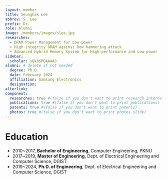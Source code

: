 ```yaml
---
layout: member
title: Seunghak Lee
abbrev: S. Lee
prefix: Dr.
role: Alumni
image: /members/images/slee.jpg
researches:
  - DRAM Power Management for Low-power
  - High-integrity DRAM against Row hammering attack
  - Advanced Hybrid Memory System for High-performance and Low-power
sidebar:
  scholar: sQkbSPQAAAAJ
alumni: # delete if not needed
  degree: Ph.D.
  date: February 2024
  affiliation: Samsung Electronics
  designation:
alterlink:
component:
  researches: true #(false if you don't want to print research interest)
  publications: true #(false if you don't want to print publications)
  patents: true #(false if you don't want to print patents)
  photos: true #(false if you don't want to print photos slide)
---
```


# Education
* 2010~2017, **Bachelor of Engineering**, Computer Engineering, PKNU
* 2017~2019, **Master of Engineering**, Dept. of Electrical Engineering and Computer Science, DGIST
* 2019~2024, **Ph.D. of Engineering**, Dept. of Electrical Engineering and Computer Science, DGIST